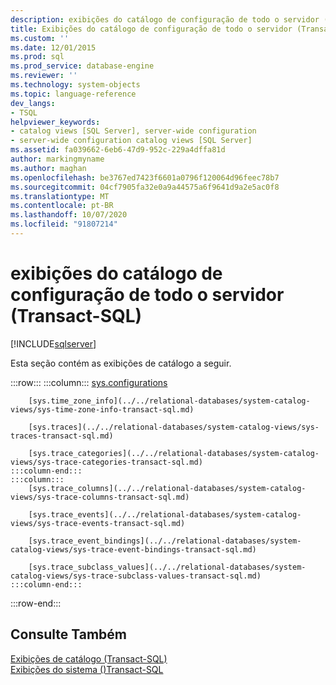 ```yaml
---
description: exibições do catálogo de configuração de todo o servidor (Transact-SQL)
title: Exibições do catálogo de configuração de todo o servidor (Transact-SQL) | Microsoft Docs
ms.custom: ''
ms.date: 12/01/2015
ms.prod: sql
ms.prod_service: database-engine
ms.reviewer: ''
ms.technology: system-objects
ms.topic: language-reference
dev_langs:
- TSQL
helpviewer_keywords:
- catalog views [SQL Server], server-wide configuration
- server-wide configuration catalog views [SQL Server]
ms.assetid: fa039662-6eb6-47d9-952c-229a4dffa81d
author: markingmyname
ms.author: maghan
ms.openlocfilehash: be3767ed7423f6601a0796f120064d96feec78b7
ms.sourcegitcommit: 04cf7905fa32e0a9a44575a6f9641d9a2e5ac0f8
ms.translationtype: MT
ms.contentlocale: pt-BR
ms.lasthandoff: 10/07/2020
ms.locfileid: "91807214"
---
```

# <a name="server-wide-configuration-catalog-views-transact-sql"></a>exibições do catálogo de configuração de todo o servidor (Transact-SQL)
[!INCLUDE[sqlserver](../../includes/applies-to-version/sqlserver.md)]

  Esta seção contém as exibições de catálogo a seguir.  

:::row:::
    :::column:::
        [sys.configurations](../../relational-databases/system-catalog-views/sys-configurations-transact-sql.md)
        
        [sys.time_zone_info](../../relational-databases/system-catalog-views/sys-time-zone-info-transact-sql.md)
        
        [sys.traces](../../relational-databases/system-catalog-views/sys-traces-transact-sql.md)
        
        [sys.trace_categories](../../relational-databases/system-catalog-views/sys-trace-categories-transact-sql.md)
    :::column-end:::
    :::column:::
        [sys.trace_columns](../../relational-databases/system-catalog-views/sys-trace-columns-transact-sql.md)
        
        [sys.trace_events](../../relational-databases/system-catalog-views/sys-trace-events-transact-sql.md)
        
        [sys.trace_event_bindings](../../relational-databases/system-catalog-views/sys-trace-event-bindings-transact-sql.md)
        
        [sys.trace_subclass_values](../../relational-databases/system-catalog-views/sys-trace-subclass-values-transact-sql.md)
    :::column-end:::
:::row-end:::

## <a name="see-also"></a>Consulte Também  
 [Exibições de catálogo &#40;Transact-SQL&#41;](../../relational-databases/system-catalog-views/catalog-views-transact-sql.md)   
 [Exibições do sistema &#40;&#41;Transact-SQL ](../../t-sql/language-reference.md)  
  
